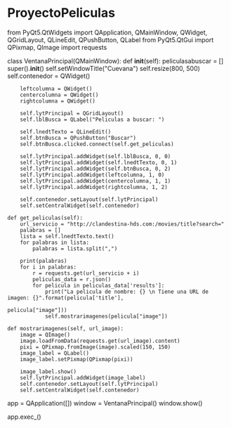 # ProyectoPeliculas

from PyQt5.QtWidgets import QApplication, QMainWindow, QWidget, QGridLayout, QLineEdit, QPushButton, QLabel
from PyQt5.QtGui import QPixmap, QImage
import requests

class VentanaPrincipal(QMainWindow):
    def __init__(self):
        peliculasabuscar = []
        super().__init__()
        self.setWindowTitle("Cuevana")
        self.resize(800, 500)
        self.contenedor = QWidget()

        leftcolumna = QWidget()
        centercolumna = QWidget()
        rightcolumna = QWidget()

        self.lytPrincipal = QGridLayout()
        self.lblBusca = QLabel("Peliculas a buscar: ")

        self.lnedtTexto = QLineEdit()
        self.btnBusca = QPushButton("Buscar")
        self.btnBusca.clicked.connect(self.get_peliculas)

        self.lytPrincipal.addWidget(self.lblBusca, 0, 0)
        self.lytPrincipal.addWidget(self.lnedtTexto, 0, 1)
        self.lytPrincipal.addWidget(self.btnBusca, 0, 2)
        self.lytPrincipal.addWidget(leftcolumna, 1, 0)
        self.lytPrincipal.addWidget(centercolumna, 1, 1)
        self.lytPrincipal.addWidget(rightcolumna, 1, 2)

        self.contenedor.setLayout(self.lytPrincipal)
        self.setCentralWidget(self.contenedor)

    def get_peliculas(self):
        url_servicio = "http://clandestina-hds.com:/movies/title?search="
        palabras = []
        lista = self.lnedtTexto.text()
        for palabras in lista:
            palabras = lista.split(",")

        print(palabras)
        for i in palabras:
            r = requests.get(url_servicio + i)
            peliculas_data = r.json()
            for pelicula in peliculas_data['results']:
                print("La pelicula de nombre: {} \n Tiene una URL de imagen: {}".format(pelicula['title'],
                                                                                        pelicula["image"]))
                self.mostrarimagenes(pelicula["image"])

    def mostrarimagenes(self, url_image):
        image = QImage()
        image.loadFromData(requests.get(url_image).content)
        pixi = QPixmap.fromImage(image).scaled(150, 150)
        image_label = QLabel()
        image_label.setPixmap(QPixmap(pixi))

        image_label.show()
        self.lytPrincipal.addWidget(image_label)
        self.contenedor.setLayout(self.lytPrincipal)
        self.setCentralWidget(self.contenedor)


app = QApplication([])
window = VentanaPrincipal()
window.show()

app.exec_()
